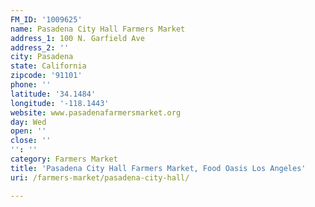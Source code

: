 ```yaml
---
FM_ID: '1009625'
name: Pasadena City Hall Farmers Market
address_1: 100 N. Garfield Ave
address_2: ''
city: Pasadena
state: California
zipcode: '91101'
phone: ''
latitude: '34.1484'
longitude: '-118.1443'
website: www.pasadenafarmersmarket.org
day: Wed
open: ''
close: ''
'': ''
category: Farmers Market
title: 'Pasadena City Hall Farmers Market, Food Oasis Los Angeles'
uri: /farmers-market/pasadena-city-hall/

---
```

